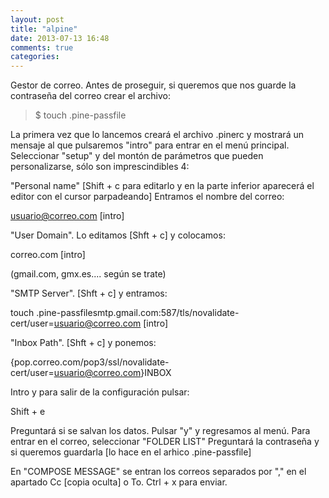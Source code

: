 ```yaml
---
layout: post
title: "alpine"
date: 2013-07-13 16:48
comments: true
categories: 
---
```

Gestor de correo. Antes de proseguir, si queremos que nos guarde la contraseña del correo crear el archivo: 

>$ touch .pine-passfile 

La primera vez que lo lancemos creará el archivo .pinerc y mostrará un mensaje al que pulsaremos "intro" para entrar en el menú principal. Seleccionar "setup" y del montón de parámetros que pueden personalizarse, sólo son imprescindibles 4: 

"Personal name" [Shift + c para editarlo y en la parte inferior aparecerá el editor con el cursor parpadeando] Entramos el nombre del correo: 

usuario@correo.com [intro] 

"User Domain". Lo editamos [Shft + c] y colocamos: 

correo.com [intro] 

(gmail.com, gmx.es.... según se trate) 

"SMTP Server". [Shft + c] y entramos: 

touch .pine-passfilesmtp.gmail.com:587/tls/novalidate-cert/user=usuario@correo.com [intro] 

"Inbox Path". [Shft + c] y ponemos: 

{pop.correo.com/pop3/ssl/novalidate-cert/user=usuario@correo.com}INBOX 

Intro y para salir de la configuración pulsar: 

Shift + e 

Preguntará si se salvan los datos. Pulsar "y" y regresamos al menú. Para entrar en el correo, seleccionar "FOLDER LIST" Preguntará la contraseña y si queremos guardarla [lo hace en el arhico .pine-passfile]

En "COMPOSE MESSAGE" se entran los correos separados por "," en el apartado Cc [copia oculta] o To. Ctrl + x para enviar.

